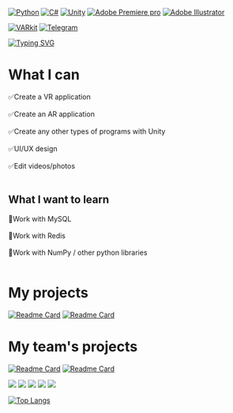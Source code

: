 
[![Python](https://img.shields.io/badge/python-3670A0?style=for-the-badge&logo=python&logoColor=ffdd54)](https://github.com/TheMoltenDolphin?tab=repositories&q=&type=&language=python&sort=)
[![C#](https://img.shields.io/badge/c%23-%23239120.svg?style=for-the-badge&logo=c-sharp&logoColor=white)](https://github.com/TheMoltenDolphin?tab=repositories&q=&type=&language=c%23&sort=)
[![Unity](https://img.shields.io/badge/Unity3D-000000?style=for-the-badge&logo=unity&logoColor=#ffffffff)](https://github.com/TheMoltenDolphin?tab=repositories&q=&type=&language=python&sort=)
[![Adobe Premiere pro](https://img.shields.io/badge/Premiere-000058?style=for-the-badge&logo=adobepremierepro&logoColor=9494f7)](https://t.me/TheMoltenDolphin?tab=repositories&q=&type=&language=python&sort=)
[![Adobe Illustrator](https://img.shields.io/badge/Illustrator-310000?style=for-the-badge&logo=adobeillustrator&logoColor=f79500)](https://github.com/TheMoltenDolphin?tab=repositories&q=&type=&language=python&sort=)

[![VARkit](https://img.shields.io/badge/My_team-VARkit-214d26?style=for-the-badge&logo=github&logoColor=white)](https://github.com/VARkit?tab=repositories&q=&type=&language=python&sort=)
[![Telegram](https://img.shields.io/badge/Telegram-279dda?style=for-the-badge&logo=telegram&logoColor=white)](https://github.com/VARkit?tab=repositories&q=&type=&language=python&sort=)


[![Typing SVG](https://readme-typing-svg.herokuapp.com?font=Tiny5&size=30&pause=1000&color=3199d9ff&random=false&width=435&lines=It%E2%80%99s+never+too+late+to+learn)](https://git.io/typing-svg)


# What I can
:white_check_mark:Create a VR application <br><br>
:white_check_mark:Create an AR application <br><br>
:white_check_mark:Create any other types of programs with Unity <br><br>
:white_check_mark:UI/UX design <br><br>
:white_check_mark:Edit videos/photos <br><br>

## What I want to learn
:black_square_button:Work with MySQL <br><br>
:black_square_button:Work with Redis <br><br>
:black_square_button:Work with NumPy / other python libraries <br><br>

# My projects

[![Readme Card](https://github-readme-stats.vercel.app/api/pin/?username=TheMoltenDolphin&repo=CraneSimulator)](https://github.com/TheMoltenDolphin/CraneSimulator)
[![Readme Card](https://github-readme-stats.vercel.app/api/pin/?username=TheMoltenDolphin&repo=Skol_Assistant)](https://github.com/TheMoltenDolphin/Skol_Assistant)

# My team's projects

[![Readme Card](https://github-readme-stats.vercel.app/api/pin/?username=VARkit&repo=MindRift)](https://github.com/VARkit/MindRift)
[![Readme Card](https://github-readme-stats.vercel.app/api/pin/?username=VARkit&repo=SkiingSimulator)](https://github.com/VARkit/SkiingSimulator)




![](https://github-profile-summary-cards.vercel.app/api/cards/profile-details?username=TheMoltenDolphin&theme=solarized_dark)
![](https://github-profile-summary-cards.vercel.app/api/cards/most-commit-language?username=TheMoltenDolphin&theme=solarized_dark)
![](https://github-profile-summary-cards.vercel.app/api/cards/repos-per-language?username=TheMoltenDolphin&theme=solarized_dark)
![](https://github-profile-summary-cards.vercel.app/api/cards/stats?username=TheMoltenDolphin&theme=solarized_dark)
![](https://github-profile-summary-cards.vercel.app/api/cards/productive-time?username=TheMoltenDolphin&theme=solarized_dark)

[![Top Langs](https://github-readme-stats.vercel.app/api/top-langs/?username=TheMoltenDolphin&layout=compact)](https://github.com/TheMoltenDolphin/github-readme-stats)

